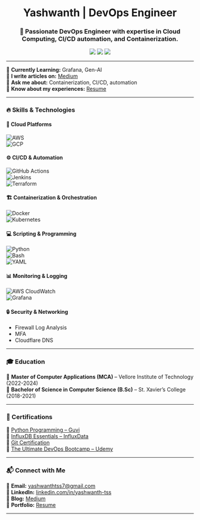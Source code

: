 <h1 align="center"> Yashwanth | DevOps Engineer </h1>  

<h3 align="center">🚀 Passionate DevOps Engineer with expertise in Cloud Computing, CI/CD automation, and Containerization. </h3>  

<p align="center">
  <a href="https://linkedin.com/in/yashwanth-tss"><img src="https://img.shields.io/badge/LinkedIn-Connect-blue?style=for-the-badge&logo=linkedin"></a>
  <a href="https://medium.com/@yashwanthtss7"><img src="https://img.shields.io/badge/Medium-Blog-black?style=for-the-badge&logo=medium"></a>
  <a href="mailto:yashwanthtss7@gmail.com"><img src="https://img.shields.io/badge/Email-Contact-red?style=for-the-badge&logo=gmail"></a>
</p>

---

🌱 **Currently Learning:** Grafana, Gen-AI  
📝 **I write articles on:** [Medium](https://medium.com/@yashwanthtss7)  
💬 **Ask me about:** Containerization, CI/CD, automation  
📄 **Know about my experiences:** [Resume](https://yashwanth-tss.tiiny.site)  

---

### **🔥 Skills & Technologies**  

#### 🚀 **Cloud Platforms**  
![AWS](https://img.shields.io/badge/AWS-%23FF9900.svg?style=for-the-badge&logo=amazon-aws&logoColor=white)  
![GCP](https://img.shields.io/badge/Google_Cloud-%234285F4.svg?style=for-the-badge&logo=google-cloud&logoColor=white)  

#### ⚙ **CI/CD & Automation**  
![GitHub Actions](https://img.shields.io/badge/GitHub_Actions-%232671E5.svg?style=for-the-badge&logo=githubactions&logoColor=white)  
![Jenkins](https://img.shields.io/badge/Jenkins-%23D24939.svg?style=for-the-badge&logo=jenkins&logoColor=white)  
![Terraform](https://img.shields.io/badge/Terraform-%235835CC.svg?style=for-the-badge&logo=terraform&logoColor=white)  
<!-- ![Ansible](https://img.shields.io/badge/Ansible-%23EE0000.svg?style=for-the-badge&logo=ansible&logoColor=white)   -->

#### 🏗 **Containerization & Orchestration**  
![Docker](https://img.shields.io/badge/Docker-%232496ED.svg?style=for-the-badge&logo=docker&logoColor=white)  
![Kubernetes](https://img.shields.io/badge/Kubernetes-%23326CE5.svg?style=for-the-badge&logo=kubernetes&logoColor=white)  

#### 💻 **Scripting & Programming**  
![Python](https://img.shields.io/badge/Python-%233776AB.svg?style=for-the-badge&logo=python&logoColor=white)  
![Bash](https://img.shields.io/badge/Bash-%23121011.svg?style=for-the-badge&logo=gnu-bash&logoColor=white)  
![YAML](https://img.shields.io/badge/YAML-%23000000.svg?style=for-the-badge&logo=yaml&logoColor=white)  

#### 📊 **Monitoring & Logging**  
![AWS CloudWatch](https://img.shields.io/badge/AWS_CloudWatch-%23FF4F00.svg?style=for-the-badge&logo=amazonaws&logoColor=white)  
![Grafana](https://img.shields.io/badge/Grafana-%23F46800.svg?style=for-the-badge&logo=grafana&logoColor=white)  

#### 🔒 **Security & Networking**  
- Firewall Log Analysis   
- MFA   
- Cloudflare DNS 
---

### **🎓 Education**  
📌 **Master of Computer Applications (MCA)** – Vellore Institute of Technology (2022-2024)  
📌 **Bachelor of Science in Computer Science (B.Sc)** – St. Xavier’s College (2018-2021)  

---

### **📜 Certifications**  
📌 [Python Programming – Guvi](https://www.guvi.in/verify-certificate?id=2CXk1V1e74Ro99i680)  
📌 [InfluxDB Essentials – InfluxData](https://www.credly.com/badges/47fda983-3395-44a9-965c-1365720c8ff7/public_url)  
📌 [Git Certification](https://drive.google.com/file/d/1qqRRhSfbZ_M1BNTEWy10gxbgSyWbJQpp/view?usp=sharing)  
📌 [The Ultimate DevOps Bootcamp – Udemy](https://www.udemy.com/certificate/UC-27808fdb-1eb8-4076-8848-3d81a157cf92/)  


<!-- ### **📊 GitHub Stats**  
<p align="center">
  <img src="https://github-readme-stats.vercel.app/api?username=Yashwanth-2022&show_icons=true&theme=dark" width="400px" />
  <img src="https://github-readme-stats.vercel.app/api/top-langs/?username=Yashwanth-2022&layout=compact&theme=dark" width="400px" />
</p> -->

---

### **📬 Connect with Me**  
📧 **Email:** yashwanthtss7@gmail.com  
💼 **LinkedIn:** [linkedin.com/in/yashwanth-tss](https://www.linkedin.com/in/yashwanth-tss/)  
📝 **Blog:** [Medium](https://medium.com/@yashwanthtss7)  
📂 **Portfolio:** [Resume](https://yashwanth-tss.tiiny.site)  

---

<!--
**Yashwanth-2022/Yashwanth-2022** is a ✨ _special_ ✨ repository because its `README.md` (this file) appears on your GitHub profile.

Here are some ideas to get you started:

- 🔭 I’m currently working on ...
- 🌱 I’m currently learning ...
- 👯 I’m looking to collaborate on ...
- 🤔 I’m looking for help with ...
- 💬 Ask me about ...
- 📫 How to reach me: ...
- 😄 Pronouns: ...
- ⚡ Fun fact: ...
-->



